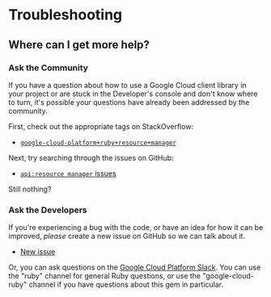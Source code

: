 # Troubleshooting

## Where can I get more help?

### Ask the Community

If you have a question about how to use a Google Cloud client library in your
project or are stuck in the Developer's console and don't know where to turn,
it's possible your questions have already been addressed by the community.

First, check out the appropriate tags on StackOverflow:
  - [`google-cloud-platform+ruby+resource+manager`][so-ruby]

Next, try searching through the issues on GitHub:

  - [`api:resource manager` issues][gh-search-ruby]

Still nothing?

### Ask the Developers

If you're experiencing a bug with the code, or have an idea for how it can be
improved, *please* create a new issue on GitHub so we can talk about it.

  - [New issue][gh-ruby]

Or, you can ask questions on the [Google Cloud Platform Slack][slack-ruby]. You
can use the "ruby" channel for general Ruby questions, or use the
"google-cloud-ruby" channel if you have questions about this gem in particular.

[so-ruby]: http://stackoverflow.com/questions/tagged/google-cloud-platform+ruby+resourcemanager

[gh-search-ruby]: https://github.com/googlecloudplatform/google-cloud-ruby/issues?q=label%3A%22api%3A+resource+manager%22

[gh-ruby]: https://github.com/googlecloudplatform/google-cloud-ruby/issues/new

[slack-ruby]: https://gcp-slack.appspot.com/
